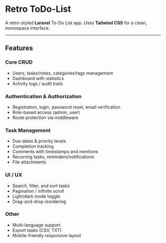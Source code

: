 # Retro ToDo-List

A retro-styled **Laravel** To-Do List app.
Uses **Tailwind CSS** for a clean, monospace interface.

---

## Features

### Core CRUD

-   Users, tasks/notes, categories/tags management
-   Dashboard with statistics
-   Activity logs / audit trails

### Authentication & Authorization

-   Registration, login, password reset, email verification
-   Role-based access (admin, user)
-   Route protection via middleware

### Task Management

-   Due dates & priority levels
-   Completion tracking
-   Comments with timestamps and mentions
-   Recurring tasks, reminders/notifications
-   File attachments

### UI / UX

-   Search, filter, and sort tasks
-   Pagination / infinite scroll
-   Light/dark mode toggle
-   Drag-and-drop reordering

### Other

-   Multi-language support
-   Export tasks (CSV, TXT)
-   Mobile-friendly responsive layout
